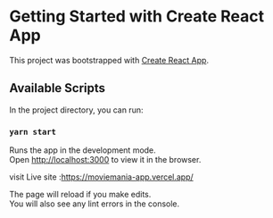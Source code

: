 # Getting Started with Create React App

This project was bootstrapped with [Create React App](https://github.com/facebook/create-react-app).

## Available Scripts

In the project directory, you can run:

### `yarn start`

Runs the app in the development mode.\
Open [http://localhost:3000](http://localhost:3000) to view it in the browser.


visit Live site :https://moviemania-app.vercel.app/

The page will reload if you make edits.\
You will also see any lint errors in the console.

